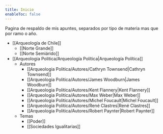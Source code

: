 ```yaml
---
title: Inicio
enableToc: false
---
```


Pagina de respaldo de mis apuntes, separados por tipo de materia mas que por ramo o año.

- [[Arqueología de Chile]]
	- [[Norte Grande]]
	- [[Norte Semiárido]]
- [[Arqueologia Politica/Arqueología Política|Arqueología Política]]
	- Autores
		- [[Arqueologia Politica/Autores/Cathryn Townsend|Cathryn Townsend]]
		- [[Arqueologia Politica/Autores/James Woodburn|James Woodburn]]
		- [[Arqueologia Politica/Autores/Kent Flannery|Kent Flannery]]
		- [[Arqueologia Politica/Autores/Max Weber|Max Weber]]
		- [[Arqueologia Politica/Autores/Michel Foucault|Michel Foucault]]
		- [[Arqueologia Politica/Autores/René Clastres|René Clastres]]
		- [[Arqueologia Politica/Autores/Robert Paynter|Robert Paynter]]
	- Temas
		- [[Poder]]
		- [[Sociedades Igualitarias]]
